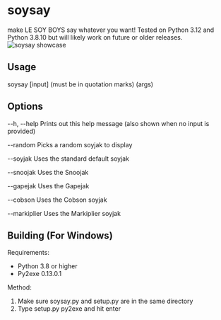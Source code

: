 # soysay
make LE SOY BOYS say whatever you want!
Tested on Python 3.12 and Python 3.8.10 but will likely work on future or older releases.
![soysay showcase](https://i.ibb.co/DQL96fW/showcase.png)
## Usage
soysay [input] (must be in quotation marks) (args)
## Options
 --h, --help     Prints out this help message (also shown when no input is provided)
 
 --random        Picks a random soyjak to display
 
--soyjak        Uses the standard default soyjak  

--snoojak       Uses the Snoojak

--gapejak       Uses the Gapejak

--cobson        Uses the Cobson soyjak

--markiplier    Uses the Markiplier soyjak
## Building (For Windows)
Requirements:
- Python 3.8 or higher
- Py2exe 0.13.0.1

Method:
1. Make sure soysay.py and setup.py are in the same directory
2. Type setup.py py2exe and hit enter
